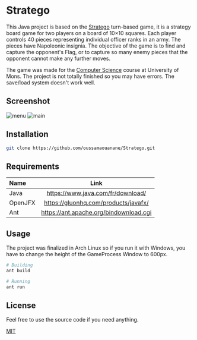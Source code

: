 # Stratego

This Java project is based on the [Stratego](https://en.wikipedia.org/wiki/Stratego) turn-based game, it is a strategy board game for two players on a board of 10×10 squares. Each player controls 40 pieces representing individual officer ranks in an army. The pieces have Napoleonic insignia. The objective of the game is to find and capture the opponent's Flag, or to capture so many enemy pieces that the opponent cannot make any further moves.

The game was made for the [Computer Science](http://applications.umons.ac.be/web/en/pde/2018-2019/aa/S-INFO-605.htm) course at University of Mons. The project is not totally finished so you may have errors. The save/load system doesn't work well.
## Screenshot

![menu](../master/screenshot/menu.png)
![main](../master/screenshot/main.png)

## Installation

```bash
git clone https://github.com/oussamaouanane/Stratego.git
```

## Requirements

| Name | Link | 
| :------------- | :----------: |
| Java | https://www.java.com/fr/download/   | 
| OpenJFX | https://gluonhq.com/products/javafx/ |
| Ant | https://ant.apache.org/bindownload.cgi |

## Usage

The project was finalized in Arch Linux so if you run it with Windows, you have to change the height of the GameProcess Window to 600px.

```bash
# Building
ant build

# Running
ant run
```

## License
Feel free to use the source code if you need anything.

[MIT](https://choosealicense.com/licenses/mit/)
